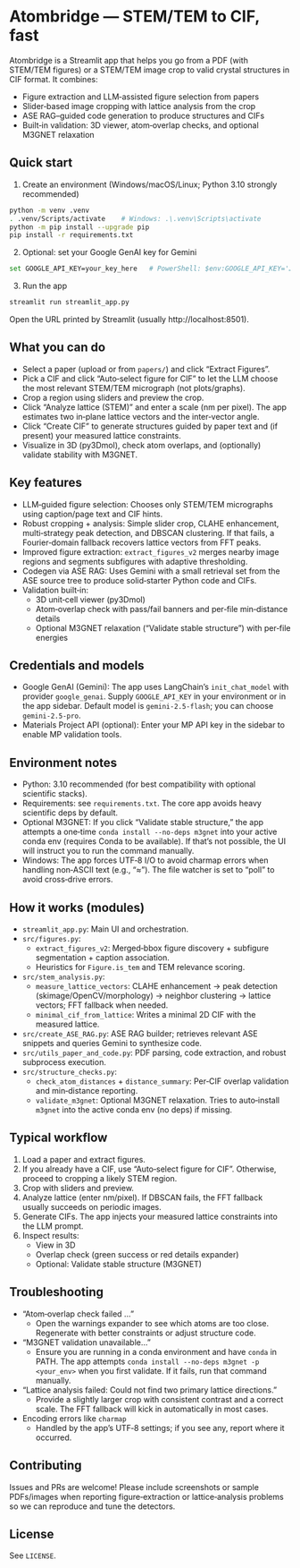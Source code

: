 # Atombridge — STEM/TEM to CIF, fast

Atombridge is a Streamlit app that helps you go from a PDF (with STEM/TEM figures) or a STEM/TEM image crop to valid crystal structures in CIF format. It combines:

- Figure extraction and LLM‑assisted figure selection from papers
- Slider‑based image cropping with lattice analysis from the crop
- ASE RAG–guided code generation to produce structures and CIFs
- Built‑in validation: 3D viewer, atom‑overlap checks, and optional M3GNET relaxation


## Quick start

1) Create an environment (Windows/macOS/Linux; Python 3.10 strongly recommended)

```bash
python -m venv .venv
. .venv/Scripts/activate    # Windows: .\.venv\Scripts\activate
python -m pip install --upgrade pip
pip install -r requirements.txt
```

2) Optional: set your Google GenAI key for Gemini

```bash
set GOOGLE_API_KEY=your_key_here   # PowerShell: $env:GOOGLE_API_KEY='…'
```

3) Run the app

```bash
streamlit run streamlit_app.py
```

Open the URL printed by Streamlit (usually http://localhost:8501).


## What you can do

- Select a paper (upload or from `papers/`) and click “Extract Figures”.
- Pick a CIF and click “Auto‑select figure for CIF” to let the LLM choose the most relevant STEM/TEM micrograph (not plots/graphs).
- Crop a region using sliders and preview the crop.
- Click “Analyze lattice (STEM)” and enter a scale (nm per pixel). The app estimates two in‑plane lattice vectors and the inter‑vector angle.
- Click “Create CIF” to generate structures guided by paper text and (if present) your measured lattice constraints.
- Visualize in 3D (py3Dmol), check atom overlaps, and (optionally) validate stability with M3GNET.


## Key features

- LLM‑guided figure selection: Chooses only STEM/TEM micrographs using caption/page text and CIF hints.
- Robust cropping + analysis: Simple slider crop, CLAHE enhancement, multi‑strategy peak detection, and DBSCAN clustering. If that fails, a Fourier‑domain fallback recovers lattice vectors from FFT peaks.
- Improved figure extraction: `extract_figures_v2` merges nearby image regions and segments subfigures with adaptive thresholding.
- Codegen via ASE RAG: Uses Gemini with a small retrieval set from the ASE source tree to produce solid‑starter Python code and CIFs.
- Validation built‑in:
  - 3D unit‑cell viewer (py3Dmol)
  - Atom‑overlap check with pass/fail banners and per‑file min‑distance details
  - Optional M3GNET relaxation (“Validate stable structure”) with per‑file energies


## Credentials and models

- Google GenAI (Gemini): The app uses LangChain’s `init_chat_model` with provider `google_genai`. Supply `GOOGLE_API_KEY` in your environment or in the app sidebar. Default model is `gemini-2.5-flash`; you can choose `gemini-2.5-pro`.
- Materials Project API (optional): Enter your MP API key in the sidebar to enable MP validation tools.


## Environment notes

- Python: 3.10 recommended (for best compatibility with optional scientific stacks).
- Requirements: see `requirements.txt`. The core app avoids heavy scientific deps by default.
- Optional M3GNET: If you click “Validate stable structure,” the app attempts a one‑time `conda install --no-deps m3gnet` into your active conda env (requires Conda to be available). If that’s not possible, the UI will instruct you to run the command manually.
- Windows: The app forces UTF‑8 I/O to avoid charmap errors when handling non‑ASCII text (e.g., “≈”). The file watcher is set to “poll” to avoid cross‑drive errors.


## How it works (modules)

- `streamlit_app.py`: Main UI and orchestration.
- `src/figures.py`:
  - `extract_figures_v2`: Merged‑bbox figure discovery + subfigure segmentation + caption association.
  - Heuristics for `Figure.is_tem` and TEM relevance scoring.
- `src/stem_analysis.py`:
  - `measure_lattice_vectors`: CLAHE enhancement → peak detection (skimage/OpenCV/morphology) → neighbor clustering → lattice vectors; FFT fallback when needed.
  - `minimal_cif_from_lattice`: Writes a minimal 2D CIF with the measured lattice.
- `src/create_ASE_RAG.py`: ASE RAG builder; retrieves relevant ASE snippets and queries Gemini to synthesize code.
- `src/utils_paper_and_code.py`: PDF parsing, code extraction, and robust subprocess execution.
- `src/structure_checks.py`:
  - `check_atom_distances` + `distance_summary`: Per‑CIF overlap validation and min‑distance reporting.
  - `validate_m3gnet`: Optional M3GNET relaxation. Tries to auto‑install `m3gnet` into the active conda env (no deps) if missing.


## Typical workflow

1) Load a paper and extract figures.
2) If you already have a CIF, use “Auto‑select figure for CIF”. Otherwise, proceed to cropping a likely STEM region.
3) Crop with sliders and preview.
4) Analyze lattice (enter nm/pixel). If DBSCAN fails, the FFT fallback usually succeeds on periodic images.
5) Generate CIFs. The app injects your measured lattice constraints into the LLM prompt.
6) Inspect results:
   - View in 3D
   - Overlap check (green success or red details expander)
   - Optional: Validate stable structure (M3GNET)


## Troubleshooting

- “Atom‑overlap check failed …”
  - Open the warnings expander to see which atoms are too close. Regenerate with better constraints or adjust structure code.
- “M3GNET validation unavailable…”
  - Ensure you are running in a conda environment and have `conda` in PATH. The app attempts `conda install --no-deps m3gnet -p <your_env>` when you first validate. If it fails, run that command manually.
- “Lattice analysis failed: Could not find two primary lattice directions.”
  - Provide a slightly larger crop with consistent contrast and a correct scale. The FFT fallback will kick in automatically in most cases.
- Encoding errors like `charmap`
  - Handled by the app’s UTF‑8 settings; if you see any, report where it occurred.


## Contributing

Issues and PRs are welcome! Please include screenshots or sample PDFs/images when reporting figure‑extraction or lattice‑analysis problems so we can reproduce and tune the detectors.


## License

See `LICENSE`.

